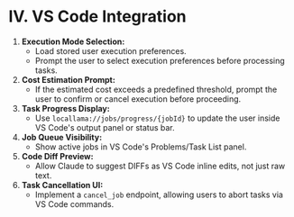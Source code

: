 # IV. VS Code Integration

1.  **Execution Mode Selection:**
    *   Load stored user execution preferences.
    *   Prompt the user to select execution preferences before processing tasks.
2.  **Cost Estimation Prompt:**
    *   If the estimated cost exceeds a predefined threshold, prompt the user to confirm or cancel execution before proceeding.
3.  **Task Progress Display:**
    *   Use `locallama://jobs/progress/{jobId}` to update the user inside VS Code's output panel or status bar.
4.  **Job Queue Visibility:**
    *   Show active jobs in VS Code's Problems/Task List panel.
5.  **Code Diff Preview:**
    *   Allow Claude to suggest DIFFs as VS Code inline edits, not just raw text.
6.  **Task Cancellation UI:**
    *   Implement a `cancel_job` endpoint, allowing users to abort tasks via VS Code commands.